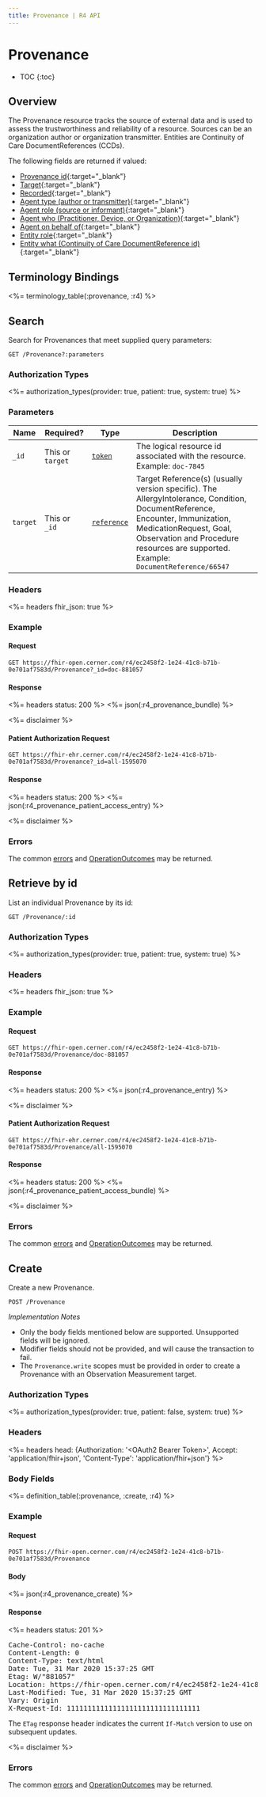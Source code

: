 ```yaml
---
title: Provenance | R4 API
---
```


# Provenance

* TOC
{:toc}

## Overview

The Provenance resource tracks the source of external data and is used to assess the trustworthiness and reliability of a resource. Sources can be an organization author or organization transmitter.  Entities are Continuity of Care DocumentReferences (CCDs).

The following fields are returned if valued:

* [Provenance id](https://hl7.org/fhir/R4/resource-definitions.html#Resource.id){:target="_blank"}
* [Target](https://hl7.org/fhir/R4/provenance-definitions.html#Provenance.target){:target="_blank"}
* [Recorded](https://hl7.org/fhir/R4/provenance-definitions.html#Provenance.recorded){:target="_blank"}
* [Agent type (author or transmitter)](https://hl7.org/fhir/R4/provenance-definitions.html#Provenance.agent.type){:target="_blank"}
* [Agent role (source or informant)](https://hl7.org/fhir/R4/provenance-definitions.html#Provenance.agent.role){:target="_blank"}
* [Agent who (Practitioner, Device, or Organization)](https://hl7.org/fhir/R4/provenance-definitions.html#Provenance.agent.who){:target="_blank"}
* [Agent on behalf of](https://hl7.org/fhir/R4/provenance-definitions.html#Provenance.agent.onBehalfOf){:target="_blank"}
* [Entity role](https://hl7.org/fhir/R4/provenance-definitions.html#Provenance.entity.role){:target="_blank"}
* [Entity what (Continuity of Care DocumentReference id)](https://hl7.org/fhir/R4/provenance-definitions.html#Provenance.entity.what){:target="_blank"}

## Terminology Bindings

<%= terminology_table(:provenance, :r4) %>

## Search

Search for Provenances that meet supplied query parameters:

    GET /Provenance?:parameters

### Authorization Types

<%= authorization_types(provider: true, patient: true, system: true) %>

### Parameters

 Name         | Required? | Type          | Description
--------------|-----------|---------------|-----------------------------------------------------------------------------------------------------------------------------------------------
 `_id`        | This or `target` | [`token`]     | The logical resource id associated with the resource. Example: `doc-7845`
 `target`     | This or `_id` | [`reference`] | Target Reference(s) (usually version specific). The AllergyIntolerance, Condition, DocumentReference, Encounter, Immunization, MedicationRequest, Goal, Observation and Procedure resources are supported. Example: `DocumentReference/66547`

### Headers

<%= headers fhir_json: true %>

### Example

#### Request

    GET https://fhir-open.cerner.com/r4/ec2458f2-1e24-41c8-b71b-0e701af7583d/Provenance?_id=doc-881057

#### Response

<%= headers status: 200 %>
<%= json(:r4_provenance_bundle) %>

<%= disclaimer %>

#### Patient Authorization Request

    GET https://fhir-ehr.cerner.com/r4/ec2458f2-1e24-41c8-b71b-0e701af7583d/Provenance?_id=all-1595070

#### Response

<%= headers status: 200 %>
<%= json(:r4_provenance_patient_access_entry) %>

<%= disclaimer %>

### Errors

The common [errors] and [OperationOutcomes] may be returned.

## Retrieve by id

List an individual Provenance by its id:

    GET /Provenance/:id

### Authorization Types

<%= authorization_types(provider: true, patient: true, system: true) %>

### Headers

<%= headers fhir_json: true %>

### Example

#### Request

    GET https://fhir-open.cerner.com/r4/ec2458f2-1e24-41c8-b71b-0e701af7583d/Provenance/doc-881057

#### Response

<%= headers status: 200 %>
<%= json(:r4_provenance_entry) %>

<%= disclaimer %>

#### Patient Authorization Request

    GET https://fhir-ehr.cerner.com/r4/ec2458f2-1e24-41c8-b71b-0e701af7583d/Provenance/all-1595070

#### Response

<%= headers status: 200 %>
<%= json(:r4_provenance_patient_access_bundle) %>

<%= disclaimer %>

### Errors

The common [errors] and [OperationOutcomes] may be returned.

## Create

Create a new Provenance.

    POST /Provenance

_Implementation Notes_

* Only the body fields mentioned below are supported. Unsupported fields will be ignored.
* Modifier fields should not be provided, and will cause the transaction to fail.
* The `Provenance.write` scopes must be provided in order to create a Provenance with an Observation Measurement target.

### Authorization Types

<%= authorization_types(provider: true, patient: false, system: true) %>

### Headers

<%= headers head: {Authorization: '&lt;OAuth2 Bearer Token>', Accept: 'application/fhir+json', 'Content-Type': 'application/fhir+json'} %>

### Body Fields

<%= definition_table(:provenance, :create, :r4) %>

### Example

#### Request

    POST https://fhir-open.cerner.com/r4/ec2458f2-1e24-41c8-b71b-0e701af7583d/Provenance

#### Body

<%= json(:r4_provenance_create) %>

#### Response

<%= headers status: 201 %>
<pre class="terminal">
Cache-Control: no-cache
Content-Length: 0
Content-Type: text/html
Date: Tue, 31 Mar 2020 15:37:25 GMT
Etag: W/"881057"
Location: https://fhir-open.cerner.com/r4/ec2458f2-1e24-41c8-b71b-0e701af7583d/Provenance/doc-881057
Last-Modified: Tue, 31 Mar 2020 15:37:25 GMT
Vary: Origin
X-Request-Id: 11111111111111111111111111111111
</pre>

The `ETag` response header indicates the current `If-Match` version to use on subsequent updates.

<%= disclaimer %>

### Errors

The common [errors] and [OperationOutcomes] may be returned.

[`reference`]: https://hl7.org/fhir/r4/search.html#reference
[`token`]: https://hl7.org/fhir/R4/search.html#token
[errors]: ../../#client-errors
[OperationOutcomes]: https://hl7.org/fhir/R4/operationoutcome.html
